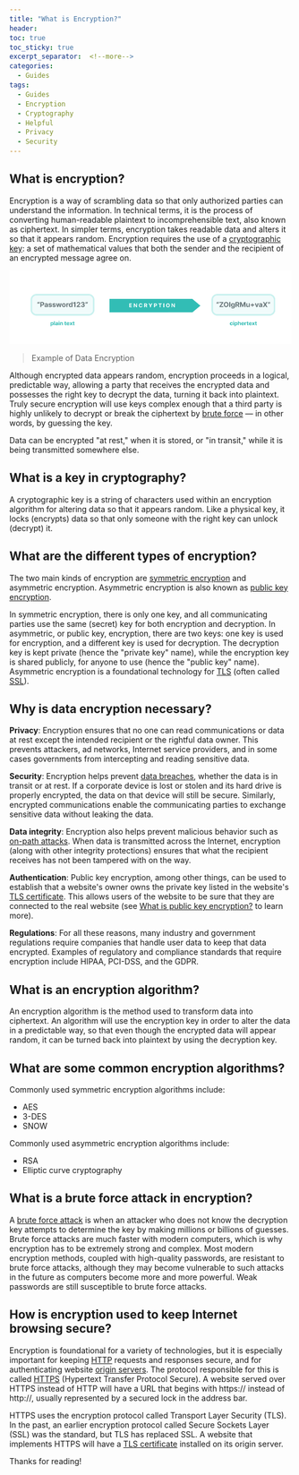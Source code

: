```yaml
---
title: "What is Encryption?"
header:
toc: true
toc_sticky: true
excerpt_separator:  <!--more-->
categories:
  - Guides
tags:
  - Guides
  - Encryption
  - Cryptography
  - Helpful
  - Privacy
  - Security
---
```


<!--more-->

## What is encryption?

Encryption is a way of scrambling data so that only authorized parties can understand the information. In technical terms, it is the process of converting human-readable plaintext to incomprehensible text, also known as ciphertext. In simpler terms, encryption takes readable data and alters it so that it appears random. Encryption requires the use of a [cryptographic key](https://www.cloudflare.com/learning/ssl/what-is-a-cryptographic-key/): a set of mathematical values that both the sender and the recipient of an encrypted message agree on.

![Lame](/assets/images/2022-06-19-6.png)
> Example of Data Encryption

Although encrypted data appears random, encryption proceeds in a logical, predictable way, allowing a party that receives the encrypted data and possesses the right key to decrypt the data, turning it back into plaintext. Truly secure encryption will use keys complex enough that a third party is highly unlikely to decrypt or break the ciphertext by [brute force](https://www.fortinet.com/resources/cyberglossary/brute-force-attack) — in other words, by guessing the key.

Data can be encrypted "at rest," when it is stored, or "in transit," while it is being transmitted somewhere else.

## What is a key in cryptography?

A cryptographic key is a string of characters used within an encryption algorithm for altering data so that it appears random. Like a physical key, it locks (encrypts) data so that only someone with the right key can unlock (decrypt) it.

## What are the different types of encryption?

The two main kinds of encryption are [symmetric encryption](https://www.cloudflare.com/learning/ssl/what-is-asymmetric-encryption/) and asymmetric encryption. Asymmetric encryption is also known as [public key encryption](https://www.cloudflare.com/learning/ssl/how-does-public-key-encryption-work/).

In symmetric encryption, there is only one key, and all communicating parties use the same (secret) key for both encryption and decryption. In asymmetric, or public key, encryption, there are two keys: one key is used for encryption, and a different key is used for decryption. The decryption key is kept private (hence the "private key" name), while the encryption key is shared publicly, for anyone to use (hence the "public key" name). Asymmetric encryption is a foundational technology for [TLS](https://www.internetsociety.org/deploy360/tls/basics/) (often called [SSL](https://www.websecurity.digicert.com/security-topics/what-is-ssl-tls-https)).

## Why is data encryption necessary?

**Privacy**: Encryption ensures that no one can read communications or data at rest except the intended recipient or the rightful data owner. This prevents attackers, ad networks, Internet service providers, and in some cases governments from intercepting and reading sensitive data.

**Security**: Encryption helps prevent [data breaches](https://www.kaspersky.com/resource-center/definitions/data-breach), whether the data is in transit or at rest. If a corporate device is lost or stolen and its hard drive is properly encrypted, the data on that device will still be secure. Similarly, encrypted communications enable the communicating parties to exchange sensitive data without leaking the data.

**Data integrity**: Encryption also helps prevent malicious behavior such as [on-path attacks](https://www.wallarm.com/what/what-is-an-on-path-attacker). When data is transmitted across the Internet, encryption (along with other integrity protections) ensures that what the recipient receives has not been tampered with on the way.

**Authentication**: Public key encryption, among other things, can be used to establish that a website's owner owns the private key listed in the website's [TLS certificate](https://www.kaspersky.com/resource-center/definitions/what-is-a-ssl-certificate). This allows users of the website to be sure that they are connected to the real website (see [What is public key encryption?](https://digitalguardian.com/blog/what-public-key-cryptography#:~:text=Public%20key%20cryptography%20uses%20a,key%20from%20a%20public%20directory.) to learn more).

**Regulations**: For all these reasons, many industry and government regulations require companies that handle user data to keep that data encrypted. Examples of regulatory and compliance standards that require encryption include HIPAA, PCI-DSS, and the GDPR.

## What is an encryption algorithm?

An encryption algorithm is the method used to transform data into ciphertext. An algorithm will use the encryption key in order to alter the data in a predictable way, so that even though the encrypted data will appear random, it can be turned back into plaintext by using the decryption key.

## What are some common encryption algorithms?

Commonly used symmetric encryption algorithms include:

* AES
* 3-DES
* SNOW

Commonly used asymmetric encryption algorithms include:

* RSA
* Elliptic curve cryptography

## What is a brute force attack in encryption?

A [brute force attack](https://www.varonis.com/blog/brute-force-attack) is when an attacker who does not know the decryption key attempts to determine the key by making millions or billions of guesses. Brute force attacks are much faster with modern computers, which is why encryption has to be extremely strong and complex. Most modern encryption methods, coupled with high-quality passwords, are resistant to brute force attacks, although they may become vulnerable to such attacks in the future as computers become more and more powerful. Weak passwords are still susceptible to brute force attacks.

## How is encryption used to keep Internet browsing secure?

Encryption is foundational for a variety of technologies, but it is especially important for keeping [HTTP](https://www.w3schools.com/whatis/whatis_http.asp) requests and responses secure, and for authenticating website [origin servers](https://www.cdnetworks.com/knowledge-center/what-is-origin-server/#:~:text=An%20origin%20server%20is%20a,to%20end%20users%20when%20requested.). The protocol responsible for this is called [HTTPS](https://www.ssl.com/faqs/what-is-https/) (Hypertext Transfer Protocol Secure). A website served over HTTPS instead of HTTP will have a URL that begins with https:// instead of http://, usually represented by a secured lock in the address bar.

HTTPS uses the encryption protocol called Transport Layer Security (TLS). In the past, an earlier encryption protocol called Secure Sockets Layer (SSL) was the standard, but TLS has replaced SSL. A website that implements HTTPS will have a [TLS certificate](https://www.kaspersky.com/resource-center/definitions/what-is-a-ssl-certificate) installed on its origin server.


Thanks for reading!
